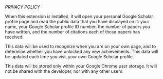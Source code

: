 *PRIVACY POLICY*

When this extension is installed, it will open your personal Google Scholar profile page and read the public data that you have displayed on it: your name, your Google Scholar profile ID number, the number of papers you have written, and the number of citations each of those papers has received. 

This data will be used to recognize when you are on your own page, and to determine whether you have unlocked any new achievements. This data will be updated each time you visit your own Google Scholar profile. 

This data will be stored only within your Google Chrome user storage. It will not be shared with the developer, nor with any other users. 
